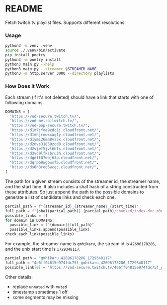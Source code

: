 # README

Fetch twitch.tv playlist files.
Supports different resolutions.

### Usage

```bash
python3 -m venv .venv
source ./.venv/bin/activate
pip install poetry
python3 -m poetry install
python3 main.py --help
python3 main.py --streamer $STREAMER_NAME
python3 -m http.server 3000 --directory playlists
```

### How Does it Work

Each stream (if it's not deleted) should have a link that starts with one of following domains.

```python
DOMAINS = [
  "https://vod-secure.twitch.tv/",
  "https://vod-metro.twitch.tv/",
  "https://vod-pop-secure.twitch.tv/",
  "https://d1m7jfoe9zdc1j.cloudfront.net/",
  "https://d1mhjrowxxagfy.cloudfront.net/",
  "https://d1ymi26ma8va5x.cloudfront.net/",
  "https://d2nvs31859zcd8.cloudfront.net/",
  "https://d2vjef5jvl6bfs.cloudfront.net/",
  "https://d3vd9lfkzbru3h.cloudfront.net/",
  "https://dgeft87wbj63p.cloudfront.net/",
  "https://dqrpb9wgowsf5.cloudfront.net/",
  "https://ds0h3roq6wcgc.cloudfront.net/",
]
```

The path for a given stream consists of the streamer id, the streamer name, and the start time.
It also includes a sha1 hash of a string constructed from these attributes.
So just append the path to the possible domains to generate a list of candidate links and check each one.

```python
partial_path = f"{streamer_id}_{streamer_name}_{start_time}"
full_path = f"{sha1(partial_path)}_{partial_path}/chunked/index-dvr.m3u8"
possible_links = []
for domain in DOMAINS:
  possible_link = f"{domain}{full_path}"
  possible_links.append(possible_link)
check_each_link(possible_links)
```

For example, the streamer name is `gmhikaru`, the stream id is `42696178206`, and the unix start time is `1729348117`.

```python
partial_path = "gmhikaru_42696178206_1729348117"
full_path = "4e6ff04815e974fdc75f_gmhikaru_42696178206_1729348117"
possible_link[0] = "https://vod-secure.twitch.tv/4e6ff04815e974fdc75f_gmhikaru_42696178206_1729348117/chunked/index-dvr.m3u8"
```

Other details:

- replace `unmuted` with `muted`
- timestamp sometimes 1 off
- some segments may be missing
